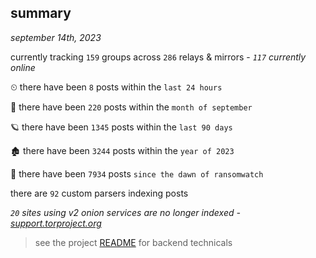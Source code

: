 
## summary
_september 14th, 2023_

currently tracking `159` groups across `286` relays & mirrors - _`117` currently online_

⏲ there have been `8` posts within the `last 24 hours`

🦈 there have been `220` posts within the `month of september`

🪐 there have been `1345` posts within the `last 90 days`

🏚 there have been `3244` posts within the `year of 2023`

🦕 there have been `7934` posts `since the dawn of ransomwatch`

there are `92` custom parsers indexing posts

_`20` sites using v2 onion services are no longer indexed - [support.torproject.org](https://support.torproject.org/onionservices/v2-deprecation/)_

> see the project [README](https://github.com/joshhighet/ransomwatch#ransomwatch--) for backend technicals
